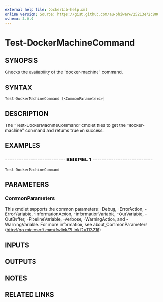 ```yaml
---
external help file: DockerLib-help.xml
online version: Source: https://gist.github.com/au-phiware/25213e72c80040f398ba
schema: 2.0.0
---
```


# Test-DockerMachineCommand

## SYNOPSIS
Checks the availability of the "docker-machine" command.

## SYNTAX

```
Test-DockerMachineCommand [<CommonParameters>]
```

## DESCRIPTION
The "Test-DockerMachineCommand" cmdlet tries to get the "docker-machine" command and returns true on success.

## EXAMPLES

### -------------------------- BEISPIEL 1 --------------------------
```
Test-DockerMachineCommand
```

## PARAMETERS

### CommonParameters
This cmdlet supports the common parameters: -Debug, -ErrorAction, -ErrorVariable, -InformationAction, -InformationVariable, -OutVariable, -OutBuffer, -PipelineVariable, -Verbose, -WarningAction, and -WarningVariable. For more information, see about_CommonParameters (http://go.microsoft.com/fwlink/?LinkID=113216).

## INPUTS

## OUTPUTS

## NOTES

## RELATED LINKS

